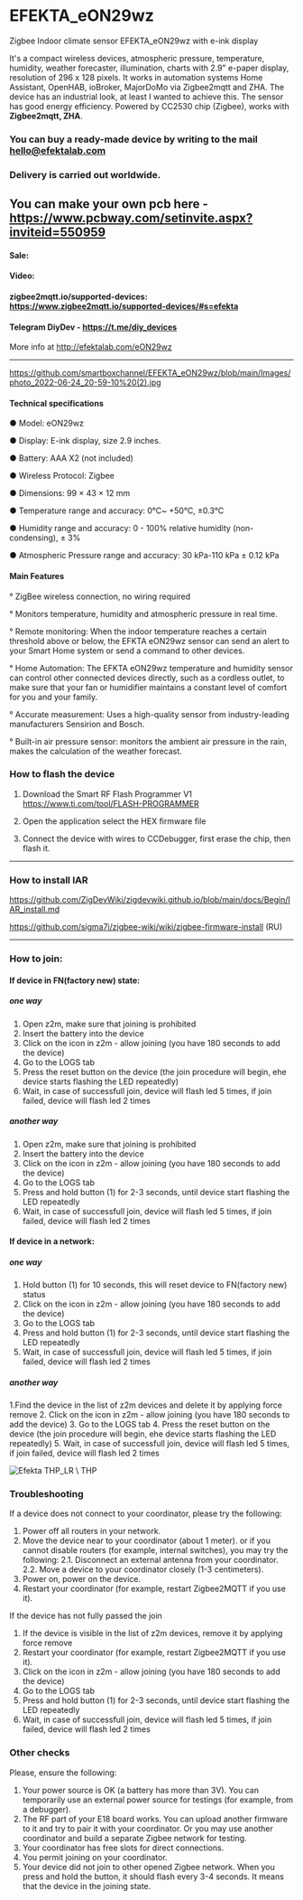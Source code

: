 # EFEKTA_eON29wz
Zigbee Indoor climate sensor EFEKTA_eON29wz with e-ink display

It's a compact wireless devices, atmospheric pressure, temperature, humidity, weather forecaster, illumination, charts with 2.9" e-paper display, resolution of 296 x 128 pixels. It works in automation systems Home Assistant, OpenHAB, ioBroker, MajorDoMo via Zigbee2mqtt and ZHA.
The device has an industrial look, at least I wanted to achieve this. 
The sensor has good energy efficiency. Powered by CC2530 chip (Zigbee), works with **Zigbee2mqtt, ZHA**.

### You can buy a ready-made device by writing to the mail hello@efektalab.com

### Delivery is carried out worldwide.

## You can make your own pcb here - https://www.pcbway.com/setinvite.aspx?inviteid=550959


#### Sale: 

#### Video:

#### zigbee2mqtt.io/supported-devices: https://www.zigbee2mqtt.io/supported-devices/#s=efekta

#### Telegram DiyDev - https://t.me/diy_devices

More info at http://efektalab.com/eON29wz

---

https://github.com/smartboxchannel/EFEKTA_eON29wz/blob/main/Images/photo_2022-06-24_20-59-10%20(2).jpg
#### Technical specifications

● Model: eON29wz

● Display: E-ink display, size 2.9 inches.

● Battery: AAA X2 (not included)

● Wireless Protocol: Zigbee

● Dimensions: 99 × 43 × 12 mm

● Temperature range and accuracy: 0℃~ +50°C, ±0.3℃

● Humidity range and accuracy: 0 - 100% relative humidity (non-condensing), ± 3%

● Atmospheric Pressure range and accuracy: 30 kPa-110 kPa ± 0.12 kPa



#### Main Features

° ZigBee wireless connection, no wiring required

° Monitors temperature, humidity and atmospheric pressure in real time.

° Remote monitoring: When the indoor temperature reaches a certain threshold above or below, the EFKTA eON29wz  sensor can send an alert to your Smart Home system or send a command to other devices.

°  Home Automation: The EFKTA eON29wz temperature and humidity sensor can control other connected devices directly, such as a cordless outlet, to make sure that your fan or humidifier maintains a constant level of comfort for you and your family.

° Accurate measurement: Uses a high-quality sensor from industry-leading manufacturers Sensirion and Bosch.

° Built-in air pressure sensor: monitors the ambient air pressure in the rain, makes the calculation of the weather forecast.


### How to flash the device

1. Download the Smart RF Flash Programmer V1 https://www.ti.com/tool/FLASH-PROGRAMMER

2. Open the application select the HEX firmware file

3. Connect the device with wires to CCDebugger, first erase the chip, then flash it.

---

### How to install IAR

https://github.com/ZigDevWiki/zigdevwiki.github.io/blob/main/docs/Begin/IAR_install.md

https://github.com/sigma7i/zigbee-wiki/wiki/zigbee-firmware-install (RU)

---

### How to join:
#### If device in FN(factory new) state:
##### one way
1. Open z2m, make sure that joining is prohibited
2. Insert the battery into the device
3. Click on the icon in z2m - allow joining (you have 180 seconds to add the device)
4. Go to the LOGS tab
5. Press the reset button on the device (the join procedure will begin, еhe device starts flashing the LED repeatedly)
6. Wait, in case of successfull join, device will flash led 5 times, if join failed, device will flash led 2 times

##### another way
1. Open z2m, make sure that joining is prohibited
2. Insert the battery into the device
3. Click on the icon in z2m - allow joining (you have 180 seconds to add the device)
4. Go to the LOGS tab
5. Press and hold button (1) for 2-3 seconds, until device start flashing the LED repeatedly
6. Wait, in case of successfull join, device will flash led 5 times, if join failed, device will flash led 2 times


#### If device in a network:
##### one way 
1. Hold button (1) for 10 seconds, this will reset device to FN(factory new) status 
2. Click on the icon in z2m - allow joining (you have 180 seconds to add the device)
3. Go to the LOGS tab
5. Press and hold button (1) for 2-3 seconds, until device start flashing the LED repeatedly
6. Wait, in case of successfull join, device will flash led 5 times, if join failed, device will flash led 2 times

##### another way
1.Find the device in the list of z2m devices and delete it by applying force remove
2. Click on the icon in z2m - allow joining (you have 180 seconds to add the device)
3. Go to the LOGS tab
4. Press the reset button on the device (the join procedure will begin, еhe device starts flashing the LED repeatedly)
5. Wait, in case of successfull join, device will flash led 5 times, if join failed, device will flash led 2 times

![Efekta THP_LR \ THP](https://github.com/smartboxchannel/EFEKTA_eON213z/blob/main/IMAGES/003.jpg) 

### Troubleshooting

If a device does not connect to your coordinator, please try the following:

1. Power off all routers in your network.
2. Move the device near to your coordinator (about 1 meter).
or if you cannot disable routers (for example, internal switches), you may try the following:
2.1. Disconnect an external antenna from your coordinator.
2.2. Move a device to your coordinator closely (1-3 centimeters).
3. Power on, power on the device.
4. Restart your coordinator (for example, restart Zigbee2MQTT if you use it).

If the device has not fully passed the join

1. If the device is visible in the list of z2m devices, remove it by applying force remove
2. Restart your coordinator (for example, restart Zigbee2MQTT if you use it).
3. Click on the icon in z2m - allow joining (you have 180 seconds to add the device)
4. Go to the LOGS tab
5. Press and hold button (1) for 2-3 seconds, until device start flashing the LED repeatedly
6. Wait, in case of successfull join, device will flash led 5 times, if join failed, device will flash led 2 times



### Other checks

Please, ensure the following:

1. Your power source is OK (a battery has more than 3V). You can temporarily use an external power source for testings (for example, from a debugger).
2. The RF part of your E18 board works. You can upload another firmware to it and try to pair it with your coordinator. Or you may use another coordinator and build a separate Zigbee network for testing.
3. Your coordinator has free slots for direct connections.
4. You permit joining on your coordinator.
5. Your device did not join to other opened Zigbee network. When you press and hold the button, it should flash every 3-4 seconds. It means that the device in the joining state.
